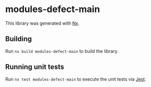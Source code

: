 # modules-defect-main

This library was generated with [Nx](https://nx.dev).

## Building

Run `nx build modules-defect-main` to build the library.

## Running unit tests

Run `nx test modules-defect-main` to execute the unit tests via [Jest](https://jestjs.io).
